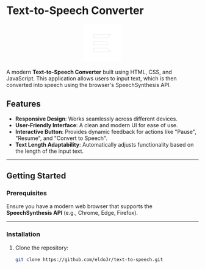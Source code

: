 # Text-to-Speech Converter

<div align="center">
  <img alt="Logo" src="https://github.com/eldoJr/eldomacuacua.github.io/blob/main/public/icons/icon-256x256.png" width="100" />
</div>

A modern **Text-to-Speech Converter** built using HTML, CSS, and JavaScript. This application allows users to input text, which is then converted into speech using the browser's SpeechSynthesis API.

## Features

- **Responsive Design**: Works seamlessly across different devices.
- **User-Friendly Interface**: A clean and modern UI for ease of use.
- **Interactive Button**: Provides dynamic feedback for actions like "Pause", "Resume", and "Convert to Speech".
- **Text Length Adaptability**: Automatically adjusts functionality based on the length of the input text.

---

## Getting Started

### Prerequisites

Ensure you have a modern web browser that supports the **SpeechSynthesis API** (e.g., Chrome, Edge, Firefox).

---

### Installation

1. Clone the repository:
   ```bash
   git clone https://github.com/eldoJr/text-to-speech.git

